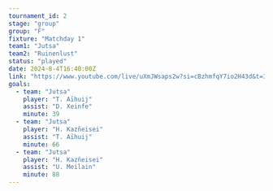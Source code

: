 ```yaml
---
tournament_id: 2
stage: "group"
group: "F"
fixture: "Matchday 1"
team1: "Jutsa"
team2: "Ruinenlust"
status: "played"
date: 2024-8-4T16:40:00Z
link: "https://www.youtube.com/live/uXmJWsaps2w?si=cBzhmfqY7io2H43d&t=3313"
goals:
  - team: "Jutsa"
    player: "T. Aīhuij"
    assist: "D. Xeinfe"
    minute: 39
  - team: "Jutsa"
    player: "H. Kazñeisei"
    assist: "T. Aīhuij"
    minute: 66
  - team: "Jutsa"
    player: "H. Kazñeisei"
    assist: "U. Meilain"
    minute: 88
---
```


